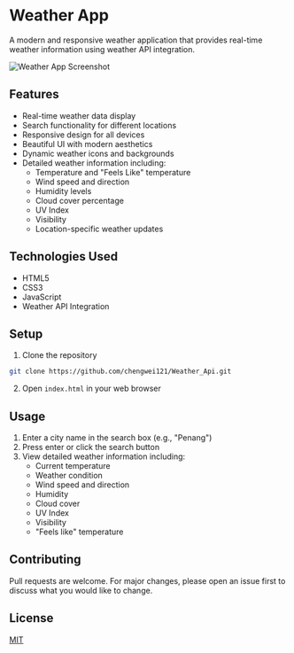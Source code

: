 # Weather App

A modern and responsive weather application that provides real-time weather information using weather API integration.

![Weather App Screenshot](./images/weather-app-screenshot.png)

## Features

- Real-time weather data display
- Search functionality for different locations
- Responsive design for all devices
- Beautiful UI with modern aesthetics
- Dynamic weather icons and backgrounds
- Detailed weather information including:
  - Temperature and "Feels Like" temperature
  - Wind speed and direction
  - Humidity levels
  - Cloud cover percentage
  - UV Index
  - Visibility
  - Location-specific weather updates

## Technologies Used

- HTML5
- CSS3
- JavaScript
- Weather API Integration

## Setup

1. Clone the repository
```bash
git clone https://github.com/chengwei121/Weather_Api.git
```

2. Open `index.html` in your web browser

## Usage

1. Enter a city name in the search box (e.g., "Penang")
2. Press enter or click the search button
3. View detailed weather information including:
   - Current temperature
   - Weather condition
   - Wind speed and direction
   - Humidity
   - Cloud cover
   - UV Index
   - Visibility
   - "Feels like" temperature

## Contributing

Pull requests are welcome. For major changes, please open an issue first to discuss what you would like to change.

## License

[MIT](https://choosealicense.com/licenses/mit/) 